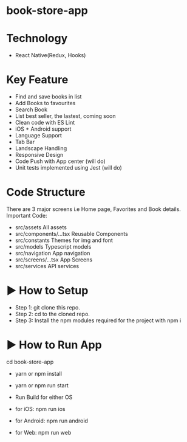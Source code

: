 # book-store-app

# Technology
- React Native(Redux, Hooks)

# Key Feature
- Find and save books in list
- Add Books to favourites
- Search Book
- List best seller, the lastest, coming soon
- Clean code with ES Lint
- iOS + Android support
- Language Support
- Tab Bar
- Landscape Handling
- Responsive Design
- Code Push with App center (will do)
- Unit tests implemented using Jest (will do)

# Code Structure
There are 3 major screens i.e Home page, Favorites and Book details.
Important Code:
- src/assets All assets
- src/components/...tsx Reusable Components
- src/constants Themes for img and font
- src/models Typescript models
- src/navigation App navigation
- src/screens/...tsx App Screens
- src/services API services

# ▶ How to Setup
- Step 1: git clone this repo.
- Step 2: cd to the cloned repo.
- Step 3: Install the npm modules required for the project with npm i

# ▶ How to Run App
cd book-store-app
- yarn or npm install
- yarn or npm run start

- Run Build for either OS
- for iOS: npm run ios
- for Android: npm run android
- for Web: npm run web

